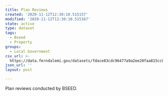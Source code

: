 ```yaml
---
title: Plan Reviews
created: '2020-11-12T12:30:10.515157'
modified: '2020-11-12T12:30:10.515167'
state: active
type: dataset
tags:
  - Bseed
  - Property
groups:
  - Local Government
csv_url: >-
  https://data.ferndalemi.gov/datasets/fdace83cdc96477a9a2ee20faa815cc8_0.csv?outSR=%7B%22latestWkid%22%3A4326%2C%22wkid%22%3A4326%7D
json_url: ''
layout: post

---
```

Plan reviews conducted by BSEED.
